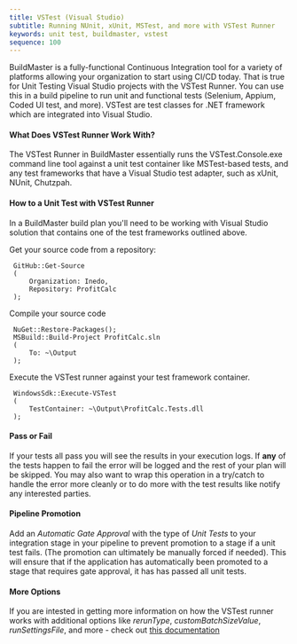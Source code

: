 ```yaml
---
title: VSTest (Visual Studio)
subtitle: Running NUnit, xUnit, MSTest, and more with VSTest Runner
keywords: unit test, buildmaster, vstest
sequence: 100
---
```


BuildMaster is a fully-functional Continuous Integration tool for a variety of platforms allowing your organization to start using CI/CD today. 
That is true for Unit Testing Visual Studio projects with the VSTest Runner. You can use this in a build pipeline to run unit and functional tests (Selenium, Appium, Coded UI test, and more). VSTest are test classes for .NET framework which are integrated into Visual Studio.

#### What Does VSTest Runner Work With?
The VSTest Runner in BuildMaster essentially runs the VSTest.Console.exe command line tool against a unit test container like MSTest-based tests, and any test frameworks that have a Visual Studio test adapter, such as xUnit, NUnit, Chutzpah.

#### How to a Unit Test with VSTest Runner

In a BuildMaster build plan you'll need to be working with Visual Studio solution that contains one of the test frameworks outlined above. 

Get your source code from a repository:

```
 GitHub::Get-Source
 (
     Organization: Inedo,
     Repository: ProfitCalc
 );
```    

Compile your source code
```
 NuGet::Restore-Packages();
 MSBuild::Build-Project ProfitCalc.sln
 (  
     To: ~\Output
 );
```

Execute the VSTest runner against your test framework container. 
```
 WindowsSdk::Execute-VSTest
 (
     TestContainer: ~\Output\ProfitCalc.Tests.dll
 );
```

#### Pass or Fail
If your tests all pass you will see the results in your execution logs.  If __any__ of the tests happen to fail the error will be logged and the rest of your plan will be skipped. You may also want to wrap this operation in a try/catch to handle the error more cleanly or to do more with the test results like notify any interested parties. 

#### Pipeline Promotion 
Add an _Automatic Gate Approval_ with the type of _Unit Tests_ to your integration stage in your pipeline to prevent promotion to a stage if a unit test fails. (The promotion can ultimately be manually forced if needed). This will ensure that if the application has automatically been promoted to a stage that requires gate approval, it has has passed all unit tests. 

#### More Options
If you are intested in getting more information on how the VSTest runner works with additional options like _rerunType_, _customBatchSizeValue_, _runSettingsFile_, and more - check out [this documentation](https://docs.microsoft.com/en-us/azure/devops/pipelines/tasks/test/vstest?view=azure-devops)
